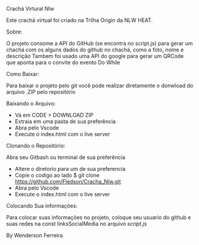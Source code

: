 Crachá Virtural Nlw


Este crachá virtual foi criado na Trilha Origin da NLW HEAT.

Sobre:


O projeto consome a API do GitHub (se encontra no script.js) para gerar um chachá com os alguns dados do github no chachá, como a foto, nome e descrição Tambem foi usado uma API do google para gerar um QRCode que aponta para o convite do evento Do While

Como Baixar:

Para baixar o projeto pelo git você pode realizar diretamente o donwload do arquivo .ZIP pelo repositório

Baixando o Arquivo:

- Vá em CODE > DOWNLOAD ZIP
- Extraia em uma pasta de sua preferência
- Abra pelo Vscode
- Execute o index.html com o live server

Clonando o Repositório:

Abra seu Gitbash ou terminal de sua preferência
- Altere o diretorio para um de sua preferencia
- Copie o codigo ao lado $ git clone https://github.com/Fledson/Cracha_Nlw.git
- Abra pelo Vscode
- Execute o index.html com o live server


Colocando Sua informações:

Para colocar suas informações no projeto, coloque seu usuario do github e suas redes na const linksSocialMedia no arquivo *script.js*




By Wenderson Ferreira
